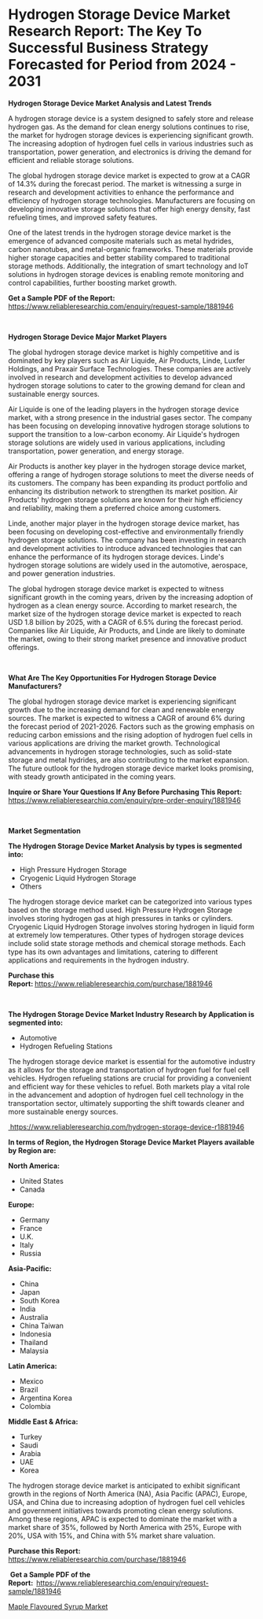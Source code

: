<p><h1>Hydrogen Storage Device Market Research Report: The Key To Successful Business Strategy Forecasted for Period from 2024 - 2031</h1></p><p><strong>Hydrogen Storage Device Market Analysis and Latest Trends</strong></p>
<p><p>A hydrogen storage device is a system designed to safely store and release hydrogen gas. As the demand for clean energy solutions continues to rise, the market for hydrogen storage devices is experiencing significant growth. The increasing adoption of hydrogen fuel cells in various industries such as transportation, power generation, and electronics is driving the demand for efficient and reliable storage solutions.</p><p>The global hydrogen storage device market is expected to grow at a CAGR of 14.3% during the forecast period. The market is witnessing a surge in research and development activities to enhance the performance and efficiency of hydrogen storage technologies. Manufacturers are focusing on developing innovative storage solutions that offer high energy density, fast refueling times, and improved safety features.</p><p>One of the latest trends in the hydrogen storage device market is the emergence of advanced composite materials such as metal hydrides, carbon nanotubes, and metal-organic frameworks. These materials provide higher storage capacities and better stability compared to traditional storage methods. Additionally, the integration of smart technology and IoT solutions in hydrogen storage devices is enabling remote monitoring and control capabilities, further boosting market growth.</p></p>
<p><strong>Get a Sample PDF of the Report:&nbsp;</strong> <a href="https://www.reliableresearchiq.com/enquiry/request-sample/1881946">https://www.reliableresearchiq.com/enquiry/request-sample/1881946</a></p>
<p>&nbsp;</p>
<p><strong>Hydrogen Storage Device Major Market Players</strong></p>
<p><p>The global hydrogen storage device market is highly competitive and is dominated by key players such as Air Liquide, Air Products, Linde, Luxfer Holdings, and Praxair Surface Technologies. These companies are actively involved in research and development activities to develop advanced hydrogen storage solutions to cater to the growing demand for clean and sustainable energy sources.</p><p>Air Liquide is one of the leading players in the hydrogen storage device market, with a strong presence in the industrial gases sector. The company has been focusing on developing innovative hydrogen storage solutions to support the transition to a low-carbon economy. Air Liquide's hydrogen storage solutions are widely used in various applications, including transportation, power generation, and energy storage.</p><p>Air Products is another key player in the hydrogen storage device market, offering a range of hydrogen storage solutions to meet the diverse needs of its customers. The company has been expanding its product portfolio and enhancing its distribution network to strengthen its market position. Air Products' hydrogen storage solutions are known for their high efficiency and reliability, making them a preferred choice among customers.</p><p>Linde, another major player in the hydrogen storage device market, has been focusing on developing cost-effective and environmentally friendly hydrogen storage solutions. The company has been investing in research and development activities to introduce advanced technologies that can enhance the performance of its hydrogen storage devices. Linde's hydrogen storage solutions are widely used in the automotive, aerospace, and power generation industries.</p><p>The global hydrogen storage device market is expected to witness significant growth in the coming years, driven by the increasing adoption of hydrogen as a clean energy source. According to market research, the market size of the hydrogen storage device market is expected to reach USD 1.8 billion by 2025, with a CAGR of 6.5% during the forecast period. Companies like Air Liquide, Air Products, and Linde are likely to dominate the market, owing to their strong market presence and innovative product offerings.</p></p>
<p>&nbsp;</p>
<p><strong>What Are The Key Opportunities For Hydrogen Storage Device Manufacturers?</strong></p>
<p><p>The global hydrogen storage device market is experiencing significant growth due to the increasing demand for clean and renewable energy sources. The market is expected to witness a CAGR of around 6% during the forecast period of 2021-2026. Factors such as the growing emphasis on reducing carbon emissions and the rising adoption of hydrogen fuel cells in various applications are driving the market growth. Technological advancements in hydrogen storage technologies, such as solid-state storage and metal hydrides, are also contributing to the market expansion. The future outlook for the hydrogen storage device market looks promising, with steady growth anticipated in the coming years.</p></p>
<p><strong>Inquire or Share Your Questions If Any Before Purchasing This Report:</strong> <a href="https://www.reliableresearchiq.com/enquiry/pre-order-enquiry/1881946">https://www.reliableresearchiq.com/enquiry/pre-order-enquiry/1881946</a></p>
<p>&nbsp;</p>
<p><strong>Market Segmentation</strong></p>
<p><strong>The Hydrogen Storage Device Market Analysis by types is segmented into:</strong></p>
<p><ul><li>High Pressure Hydrogen Storage</li><li>Cryogenic Liquid Hydrogen Storage</li><li>Others</li></ul></p>
<p><p>The hydrogen storage device market can be categorized into various types based on the storage method used. High Pressure Hydrogen Storage involves storing hydrogen gas at high pressures in tanks or cylinders. Cryogenic Liquid Hydrogen Storage involves storing hydrogen in liquid form at extremely low temperatures. Other types of hydrogen storage devices include solid state storage methods and chemical storage methods. Each type has its own advantages and limitations, catering to different applications and requirements in the hydrogen industry.</p></p>
<p><strong>Purchase this Report:&nbsp;</strong><a href="https://www.reliableresearchiq.com/purchase/1881946">https://www.reliableresearchiq.com/purchase/1881946</a></p>
<p>&nbsp;</p>
<p><strong>The Hydrogen Storage Device Market Industry Research by Application is segmented into:</strong></p>
<p><ul><li>Automotive</li><li>Hydrogen Refueling Stations</li></ul></p>
<p><p>The hydrogen storage device market is essential for the automotive industry as it allows for the storage and transportation of hydrogen fuel for fuel cell vehicles. Hydrogen refueling stations are crucial for providing a convenient and efficient way for these vehicles to refuel. Both markets play a vital role in the advancement and adoption of hydrogen fuel cell technology in the transportation sector, ultimately supporting the shift towards cleaner and more sustainable energy sources.</p></p>
<p><a href="https://www.reliableresearchiq.com/hydrogen-storage-device-r1881946">&nbsp;https://www.reliableresearchiq.com/hydrogen-storage-device-r1881946</a></p>
<p><strong>In terms of Region, the Hydrogen Storage Device Market Players available by Region are:</strong></p>
<p>
    <p> <strong> North America: </strong>
        <ul>
            <li>United States</li>
            <li>Canada</li>
        </ul>
        </p> 
    <p> <strong> Europe: </strong>
        <ul>
            <li>Germany</li>
            <li>France</li>
            <li>U.K.</li>
            <li>Italy</li>
            <li>Russia</li>
        </ul>
        </p> 
    <p> <strong> Asia-Pacific: </strong>
        <ul>
            <li>China</li>
            <li>Japan</li>
            <li>South Korea</li>
            <li>India</li>
            <li>Australia</li>
            <li>China Taiwan</li>
            <li>Indonesia</li>
            <li>Thailand</li>
            <li>Malaysia</li>
        </ul>
        </p> 
    <p> <strong> Latin America: </strong>
        <ul>
            <li>Mexico</li>
            <li>Brazil</li>
            <li>Argentina Korea</li>
            <li>Colombia</li>
        </ul>
        </p> 
    <p> <strong> Middle East & Africa: </strong>
        <ul>
            <li>Turkey</li>
            <li>Saudi</li>
            <li>Arabia</li>
            <li>UAE</li>
            <li>Korea</li>
        </ul>
    </p>
    </p>
<p><p>The hydrogen storage device market is anticipated to exhibit significant growth in the regions of North America (NA), Asia Pacific (APAC), Europe, USA, and China due to increasing adoption of hydrogen fuel cell vehicles and government initiatives towards promoting clean energy solutions. Among these regions, APAC is expected to dominate the market with a market share of 35%, followed by North America with 25%, Europe with 20%, USA with 15%, and China with 5% market share valuation.</p></p>
<p><strong>Purchase this Report: </strong><a href="https://www.reliableresearchiq.com/purchase/1881946">https://www.reliableresearchiq.com/purchase/1881946</a></p>
<p>&nbsp;<strong>Get a Sample PDF of the Report:&nbsp;&nbsp;</strong><a href="https://www.reliableresearchiq.com/enquiry/request-sample/1881946">https://www.reliableresearchiq.com/enquiry/request-sample/1881946</a></p>
<p><strong></strong></p>
<p><p><a href="https://view.publitas.com/reportprime-1/exploring-maple-flavoured-syrup-market-dynamics-global-trends-and-future-growth-prospects-2024-2031-covered-in-132-pages/">Maple Flavoured Syrup Market</a></p></p>